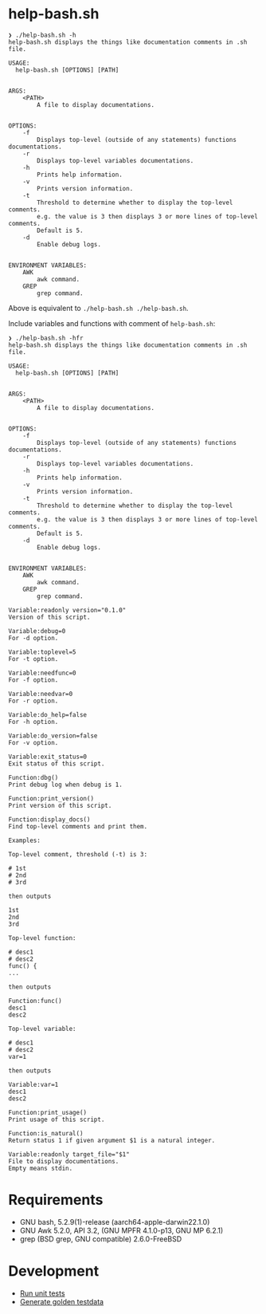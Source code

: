 # help-bash.sh

```
❯ ./help-bash.sh -h
help-bash.sh displays the things like documentation comments in .sh file.

USAGE:
  help-bash.sh [OPTIONS] [PATH]


ARGS:
    <PATH>
        A file to display documentations.


OPTIONS:
    -f
        Displays top-level (outside of any statements) functions documentations.
    -r
        Displays top-level variables documentations.
    -h
        Prints help information.
    -v
        Prints version information.
    -t
        Threshold to determine whether to display the top-level comments.
        e.g. the value is 3 then displays 3 or more lines of top-level comments.
        Default is 5.
    -d
        Enable debug logs.


ENVIRONMENT VARIABLES:
    AWK
        awk command.
    GREP
        grep command.
```

Above is equivalent to `./help-bash.sh ./help-bash.sh`.

Include variables and functions with comment of `help-bash.sh`:

```
❯ ./help-bash.sh -hfr
help-bash.sh displays the things like documentation comments in .sh file.

USAGE:
  help-bash.sh [OPTIONS] [PATH]


ARGS:
    <PATH>
        A file to display documentations.


OPTIONS:
    -f
        Displays top-level (outside of any statements) functions documentations.
    -r
        Displays top-level variables documentations.
    -h
        Prints help information.
    -v
        Prints version information.
    -t
        Threshold to determine whether to display the top-level comments.
        e.g. the value is 3 then displays 3 or more lines of top-level comments.
        Default is 5.
    -d
        Enable debug logs.


ENVIRONMENT VARIABLES:
    AWK
        awk command.
    GREP
        grep command.

Variable:readonly version="0.1.0"
Version of this script.

Variable:debug=0
For -d option.

Variable:toplevel=5
For -t option.

Variable:needfunc=0
For -f option.

Variable:needvar=0
For -r option.

Variable:do_help=false
For -h option.

Variable:do_version=false
For -v option.

Variable:exit_status=0
Exit status of this script.

Function:dbg()
Print debug log when debug is 1.

Function:print_version()
Print version of this script.

Function:display_docs()
Find top-level comments and print them.

Examples:

Top-level comment, threshold (-t) is 3:

# 1st
# 2nd
# 3rd

then outputs

1st
2nd
3rd

Top-level function:

# desc1
# desc2
func() {
...

then outputs

Function:func()
desc1
desc2

Top-level variable:

# desc1
# desc2
var=1

then outputs

Variable:var=1
desc1
desc2

Function:print_usage()
Print usage of this script.

Function:is_natural()
Return status 1 if given argument $1 is a natural integer.

Variable:readonly target_file="$1"
File to display documentations.
Empty means stdin.
```

# Requirements

- GNU bash, 5.2.9(1)-release (aarch64-apple-darwin22.1.0)
- GNU Awk 5.2.0, API 3.2, (GNU MPFR 4.1.0-p13, GNU MP 6.2.1)
- grep (BSD grep, GNU compatible) 2.6.0-FreeBSD

# Development

- [Run unit tests](./run-test.sh)
- [Generate golden testdata](./generate-golden.sh)
